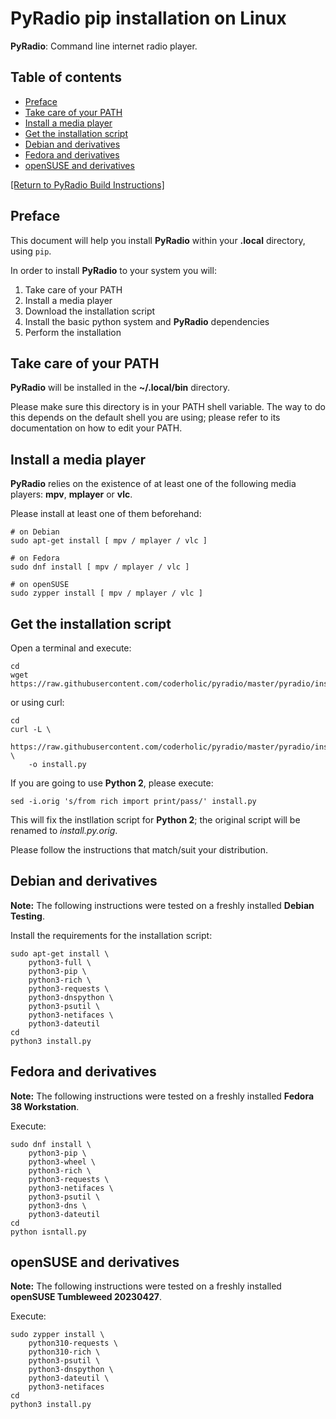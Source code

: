 # PyRadio pip installation on Linux

**PyRadio**: Command line internet radio player.

## Table of contents
<!-- vim-markdown-toc Marked -->

* [Preface](#preface)
* [Take care of your PATH](#take-care-of-your-path)
* [Install a media player](#install-a-media-player)
* [Get the installation script](#get-the-installation-script)
* [Debian and derivatives](#debian-and-derivatives)
* [Fedora and derivatives](#fedora-and-derivatives)
* [openSUSE and derivatives](#opensuse-and-derivatives)

<!-- vim-markdown-toc -->

[[Return to PyRadio Build Instructions]](build.md)

## Preface

This document will help you install **PyRadio** within your **.local** directory, using `pip`.

In order to install **PyRadio** to your system you will:

1. Take care of your PATH
2. Install a media player
1. Download the installation script
2. Install the basic python system and **PyRadio** dependencies
3. Perform the installation


## Take care of your PATH

**PyRadio** will be installed in the **~/.local/bin** directory.

Please make sure this directory is in your PATH shell variable. The way to do this depends on the default shell you are using; please refer to its documentation on how to edit your PATH.

## Install a media player

**PyRadio** relies on the existence of at least one of the following media players: **mpv**, **mplayer** or **vlc**.

Please install at least one of them beforehand:

```
# on Debian
sudo apt-get install [ mpv / mplayer / vlc ]

# on Fedora
sudo dnf install [ mpv / mplayer / vlc ]

# on openSUSE
sudo zypper install [ mpv / mplayer / vlc ]
```

## Get the installation script

Open a terminal and execute:

```
cd
wget https://raw.githubusercontent.com/coderholic/pyradio/master/pyradio/install.py
```

or using curl:
```
cd
curl -L \
    https://raw.githubusercontent.com/coderholic/pyradio/master/pyradio/install.py \
    -o install.py
```

If you are going to use **Python 2**, please execute:

```
sed -i.orig 's/from rich import print/pass/' install.py
```

This will fix the instllation script for **Python 2**; the original script will be renamed to *install.py.orig*.

Please follow the instructions that match/suit your distribution.

## Debian and derivatives

**Note:** The following instructions were tested on a freshly installed **Debian Testing**.

Install the requirements for the installation script:

```
sudo apt-get install \
    python3-full \
    python3-pip \
    python3-rich \
    python3-requests \
    python3-dnspython \
    python3-psutil \
    python3-netifaces \
    python3-dateutil
cd
python3 install.py
```

## Fedora and derivatives

**Note:** The following instructions were tested on a freshly installed **Fedora 38 Workstation**.

Execute:
```
sudo dnf install \
    python3-pip \
    python3-wheel \
    python3-rich \
    python3-requests \
    python3-netifaces \
    python3-psutil \
    python3-dns \
    python3-dateutil
cd
python isntall.py
```

## openSUSE and derivatives

**Note:** The following instructions were tested on a freshly installed **openSUSE Tumbleweed 20230427**.

Execute:

```
sudo zypper install \
    python310-requests \
    python310-rich \
    python3-psutil \
    python3-dnspython \
    python3-dateutil \
    python3-netifaces
cd
python3 install.py
```

